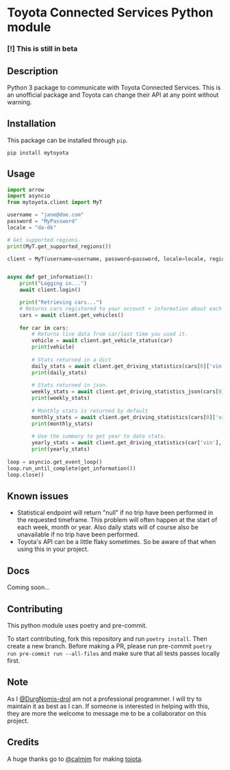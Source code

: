 # Toyota Connected Services Python module

### [!] **This is still in beta**

## Description

Python 3 package to communicate with Toyota Connected Services.
This is an unofficial package and Toyota can change their API at any point without warning.

## Installation

This package can be installed through `pip`.

```text
pip install mytoyota
```

## Usage

```python
import arrow
import asyncio
from mytoyota.client import MyT

username = "jane@doe.com"
password = "MyPassword"
locale = "da-dk"

# Get supported regions.
print(MyT.get_supported_regions())

client = MyT(username=username, password=password, locale=locale, region="europe")


async def get_information():
    print("Logging in...")
    await client.login()

    print("Retrieving cars...")
    # Returns cars registered to your account + information about each car.
    cars = await client.get_vehicles()
    
    for car in cars:
        # Returns live data from car/last time you used it.
        vehicle = await client.get_vehicle_status(car)
        print(vehicle)
        
        # Stats returned in a dict
        daily_stats = await client.get_driving_statistics(cars[0]['vin'], interval="day")
        print(daily_stats)
        
        # Stats returned in json.
        weekly_stats = await client.get_driving_statistics_json(cars[0]['vin'], interval="week")
        print(weekly_stats)
        
        # Monthly stats is returned by default
        monthly_stats = await client.get_driving_statistics(cars[0]['vin'])
        print(monthly_stats)
        
        # Use the summary to get year to date stats.
        yearly_stats = await client.get_driving_statistics(car['vin'], interval="month", from_date=(arrow.now().floor("year").format("YYYY-MM-DD")))
        print(yearly_stats)
        
loop = asyncio.get_event_loop()
loop.run_until_complete(get_information())
loop.close()

```

## Known issues

- Statistical endpoint will return "null" if no trip have been performed in the requested timeframe. This problem will often happen at the start of each week, month or year. Also daily stats will of course also be unavailable if no trip have been performed.
- Toyota's API can be a little flaky sometimes. So be aware of that when using this in your project.

## Docs

Coming soon...

## Contributing

This python module uses poetry and pre-commit.

To start contributing, fork this repository and run `poetry install`. Then create a new branch. Before making a PR, please run pre-commit `poetry run pre-commit run --all-files` and make sure that all tests passes locally first.

## Note

As I [@DurgNomis-drol](https://github.com/DurgNomis-drol) am not a professional programmer. I will try to maintain it as best as I can. If someone is interested in helping with this, they are more the welcome to message me to be a collaborator on this project.

## Credits

A huge thanks go to [@calmjm](https://github.com/calmjm) for making [tojota](https://github.com/calmjm/tojota).
